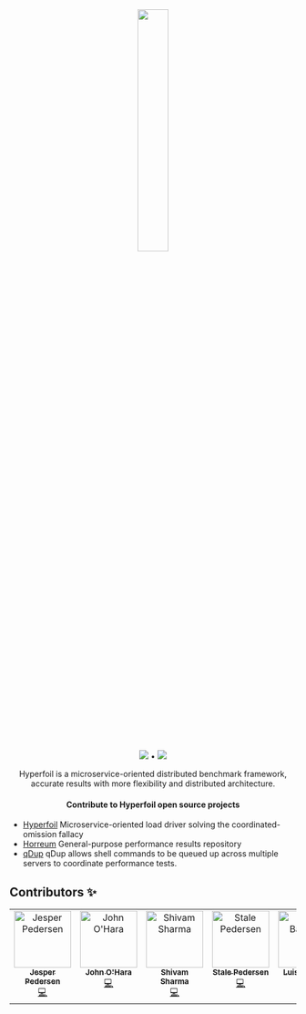 <div align="center">
  
  <img src="https://user-images.githubusercontent.com/91419219/228573800-e4c0b15f-5f71-4b13-b186-9ea0f724996a.png" width="33%"/>
  
 ![](https://komarev.com/ghpvc/?username=Hyperfoil) • <a href="https://twitter.com/intent/follow?screen_name=Hyperfoil&tw_p=followbutton"><img src="https://img.shields.io/twitter/follow/Hyperfoil?label=%40Hyperfoil&style=social"></a>
   <br>
  
  Hyperfoil is a microservice-oriented distributed benchmark framework, accurate results with more flexibility and distributed architecture.
  
  </div>
  
 <h4 align="center">Contribute to Hyperfoil open source projects</h4>
 
 - [Hyperfoil](https://github.com/Hyperfoil/Hyperfoil) Microservice-oriented load driver solving the coordinated-omission fallacy
 - [Horreum](https://github.com/Hyperfoil/Horreum) General-purpose performance results repository
 - [qDup](https://github.com/Hyperfoil/qDup) qDup allows shell commands to be queued up across multiple servers to coordinate performance tests.
 
  ## Contributors ✨
  
  <table>
  <tbody>
    <tr>     
      <td align="center" valign="top" width="14.28%"><a href="https://github.com/jesperpedersen"><img src="https://avatars.githubusercontent.com/u/229465?v=4" width="100px;" alt="Jesper Pedersen"/><br /><sub><b>Jesper Pedersen</b></sub></a><br /><a href="https://github.com/Hyperfoil/Horreum/commits?author=jesperpedersen" title="Code">💻</a></td>
      <td align="center" valign="top" width="14.28%"><a href="https://github.com/johnaohara"><img src="https://avatars.githubusercontent.com/u/959822?v=4?s=100" width="100px;" alt="John O'Hara"/><br /><sub><b>John O'Hara</b></sub></a><br /><a href="https://github.com/quarkiverse/quarkus-quinoa/commits?author=johnaohara" title="Code">💻</a></td>
      <td align="center" valign="top" width="14.28%"><a href="https://github.com/shivam-sharma7"><img src="https://avatars.githubusercontent.com/u/91419219?v=4" width="100px;" alt="Shivam Sharma"/><br /><sub><b>Shivam Sharma</b></sub></a><br /><a href="https://github.com/Hyperfoil/Horreum/commits?author=shivam-sharma7" title="Code">💻</a></td>
      <td align="center" valign="top" width="14.28%"><a href="https://github.com/stalep"><img src="https://avatars.githubusercontent.com/u/49780?v=4" width="100px;" alt="Stale Pedersen"/><br /><sub><b>Stale Pedersen</b></sub></a><br /><a href="https://github.com/Hyperfoil/Horreum/commits?author=stalep" title="Code">💻</a></td>
      <td align="center" valign="top" width="14.28%"><a href="https://github.com/barreiro"><img src="https://avatars.githubusercontent.com/u/856614?v=4" width="100px;" alt="Luis Barreiro"/><br /><sub><b>Luis Barreiro</b></sub></a><br /><a href="https://github.com/Hyperfoil/horreum-operator/commits?author=barreiro" title="Code">💻</a></td>
        <td align="center" valign="top" width="14.28%"><a href="https://github.com/willr3"><img src="https://avatars.githubusercontent.com/u/1083859?v=4" width="100px;" alt="willr3"/><br /><sub><b>willr3</b></sub></a><br /><a href="https://github.com/Hyperfoil/Horreum/commits?author=willr3" title="Code">💻</a></td>
    </tr>
    
    
  </tbody>
</table>
